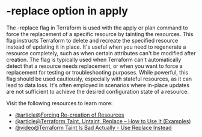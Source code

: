 # -replace option in apply

The -replace flag in Terraform is used with the apply or plan command to force the replacement of a specific resource by tainting the resources. This flag instructs Terraform to delete and recreate the specified resource instead of updating it in place. It's useful when you need to regenerate a resource completely, such as when certain attributes can't be modified after creation. The flag is typically used when Terraform can't automatically detect that a resource needs replacement, or when you want to force a replacement for testing or troubleshooting purposes. While powerful, this flag should be used cautiously, especially with stateful resources, as it can lead to data loss. It's often employed in scenarios where in-place updates are not sufficient to achieve the desired configuration state of a resource.

Visit the following resources to learn more:

- [@article@Forcing Re-creation of Resources](https://developer.hashicorp.com/terraform/cli/state/taint)
- [@article@Terraform Taint, Untaint, Replace – How to Use It (Examples)](https://spacelift.io/blog/terraform-taint)
- [@video@Terraform Taint Is Bad Actually - Use Replace Instead](https://www.youtube.com/watch?v=v_T1fuYGjV0)